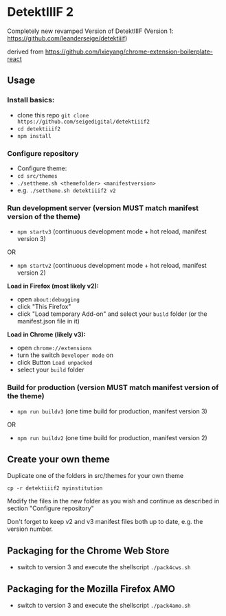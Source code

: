 # DetektIIIF 2

Completely new revamped Version of DetektIIIF (Version 1: https://github.com/leanderseige/detektiiif)

derived from https://github.com/lxieyang/chrome-extension-boilerplate-react


## Usage

### Install basics:
* clone this repo ```git clone https://github.com/seigedigital/detektiiif2```
* ```cd detektiiif2```
* ```npm install```

### Configure repository

* Configure theme:
* ```cd src/themes```
* ```./settheme.sh <themefolder> <manifestversion>```
* e.g. ```./settheme.sh detektiiif2 v2```

### Run development server (version MUST match manifest version of the theme)

* ```npm startv3``` (continuous development mode + hot reload, manifest version 3)

OR

* ```npm startv2``` (continuous development mode + hot reload, manifest version 2)

__Load in Firefox (most likely v2):__
* open `about:debugging`
* click "This Firefox"
* click "Load temporary Add-on" and select your `build` folder (or the manifest.json file in it)

__Load in Chrome (likely v3):__
* open `chrome://extensions`
* turn the switch `Developer mode` on
* click Button `Load unpacked`
* select your `build` folder


### Build for production (version MUST match manifest version of the theme)

* ```npm run buildv3``` (one time build for production, manifest version 3)

OR

* ```npm run buildv2``` (one time build for production, manifest version 2)


## Create your own theme

Duplicate one of the folders in src/themes for your own theme
```
cp -r detektiiif2 myinstitution
```
Modify the files in the new folder as you wish and continue as described in section "Configure repository"

Don't forget to keep v2 and v3 manifest files both up to date, e.g. the version number.

## Packaging for the Chrome Web Store

* switch to version 3 and execute the shellscript ```./pack4cws.sh```

## Packaging for the Mozilla Firefox AMO

* switch to version 3 and execute the shellscript ```./pack4amo.sh```
